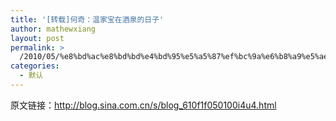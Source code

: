 ```yaml
---
title: '[转载]何奇：温家宝在酒泉的日子'
author: mathewxiang
layout: post
permalink: >
  /2010/05/%e8%bd%ac%e8%bd%bd%e4%bd%95%e5%a5%87%ef%bc%9a%e6%b8%a9%e5%ae%b6%e5%ae%9d%e5%9c%a8%e9%85%92%e6%b3%89%e7%9a%84%e6%97%a5%e5%ad%90/
categories:
  - 默认
---
```

原文链接：http://blog.sina.com.cn/s/blog_610f1f050100i4u4.html